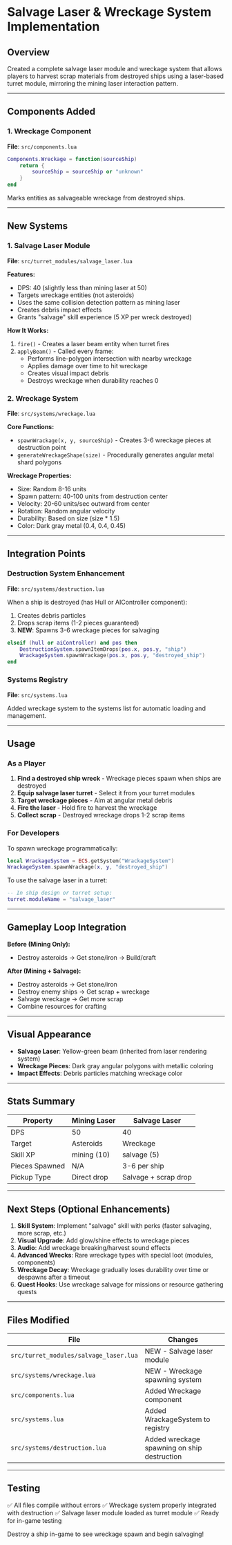 # Salvage Laser & Wreckage System Implementation

## Overview

Created a complete salvage laser module and wreckage system that allows players to harvest scrap materials from destroyed ships using a laser-based turret module, mirroring the mining laser interaction pattern.

---

## Components Added

### 1. Wreckage Component
**File**: `src/components.lua`

```lua
Components.Wreckage = function(sourceShip)
    return {
        sourceShip = sourceShip or "unknown"
    }
end
```

Marks entities as salvageable wreckage from destroyed ships.

---

## New Systems

### 1. Salvage Laser Module
**File**: `src/turret_modules/salvage_laser.lua`

**Features:**
- DPS: 40 (slightly less than mining laser at 50)
- Targets wreckage entities (not asteroids)
- Uses the same collision detection pattern as mining laser
- Creates debris impact effects
- Grants "salvage" skill experience (5 XP per wreck destroyed)

**How It Works:**
1. `fire()` - Creates a laser beam entity when turret fires
2. `applyBeam()` - Called every frame:
   - Performs line-polygon intersection with nearby wreckage
   - Applies damage over time to hit wreckage
   - Creates visual impact debris
   - Destroys wreckage when durability reaches 0

### 2. Wreckage System
**File**: `src/systems/wreckage.lua`

**Core Functions:**
- `spawnWrackage(x, y, sourceShip)` - Creates 3-6 wreckage pieces at destruction point
- `generateWreckageShape(size)` - Procedurally generates angular metal shard polygons

**Wreckage Properties:**
- Size: Random 8-16 units
- Spawn pattern: 40-100 units from destruction center
- Velocity: 20-60 units/sec outward from center
- Rotation: Random angular velocity
- Durability: Based on size (size * 1.5)
- Color: Dark gray metal (0.4, 0.4, 0.45)

---

## Integration Points

### Destruction System Enhancement
**File**: `src/systems/destruction.lua`

When a ship is destroyed (has Hull or AIController component):
1. Creates debris particles
2. Drops scrap items (1-2 pieces guaranteed)
3. **NEW**: Spawns 3-6 wreckage pieces for salvaging

```lua
elseif (hull or aiController) and pos then
    DestructionSystem.spawnItemDrops(pos.x, pos.y, "ship")
    WrackageSystem.spawnWrackage(pos.x, pos.y, "destroyed_ship")
end
```

### Systems Registry
**File**: `src/systems.lua`

Added wreckage system to the systems list for automatic loading and management.

---

## Usage

### As a Player

1. **Find a destroyed ship wreck** - Wreckage pieces spawn when ships are destroyed
2. **Equip salvage laser turret** - Select it from your turret modules
3. **Target wreckage pieces** - Aim at angular metal debris
4. **Fire the laser** - Hold fire to harvest the wreckage
5. **Collect scrap** - Destroyed wreckage drops 1-2 scrap items

### For Developers

To spawn wreckage programmatically:

```lua
local WrackageSystem = ECS.getSystem("WrackageSystem")
WrackageSystem.spawnWrackage(x, y, "destroyed_ship")
```

To use the salvage laser in a turret:
```lua
-- In ship design or turret setup:
turret.moduleName = "salvage_laser"
```

---

## Gameplay Loop Integration

**Before (Mining Only):**
- Destroy asteroids → Get stone/iron → Build/craft

**After (Mining + Salvage):**
- Destroy asteroids → Get stone/iron
- Destroy enemy ships → Get scrap + wreckage
- Salvage wreckage → Get more scrap
- Combine resources for crafting

---

## Visual Appearance

- **Salvage Laser**: Yellow-green beam (inherited from laser rendering system)
- **Wreckage Pieces**: Dark gray angular polygons with metallic coloring
- **Impact Effects**: Debris particles matching wreckage color

---

## Stats Summary

| Property | Mining Laser | Salvage Laser |
|----------|--------------|---------------|
| DPS | 50 | 40 |
| Target | Asteroids | Wreckage |
| Skill XP | mining (10) | salvage (5) |
| Pieces Spawned | N/A | 3-6 per ship |
| Pickup Type | Direct drop | Salvage + scrap drop |

---

## Next Steps (Optional Enhancements)

1. **Skill System**: Implement "salvage" skill with perks (faster salvaging, more scrap, etc.)
2. **Visual Upgrade**: Add glow/shine effects to wreckage pieces
3. **Audio**: Add wreckage breaking/harvest sound effects
4. **Advanced Wrecks**: Rare wreckage types with special loot (modules, components)
5. **Wreckage Decay**: Wreckage gradually loses durability over time or despawns after a timeout
6. **Quest Hooks**: Use wreckage salvage for missions or resource gathering quests

---

## Files Modified

| File | Changes |
|------|---------|
| `src/turret_modules/salvage_laser.lua` | NEW - Salvage laser module |
| `src/systems/wreckage.lua` | NEW - Wreckage spawning system |
| `src/components.lua` | Added Wreckage component |
| `src/systems.lua` | Added WrackageSystem to registry |
| `src/systems/destruction.lua` | Added wreckage spawning on ship destruction |

---

## Testing

✅ All files compile without errors
✅ Wreckage system properly integrated with destruction
✅ Salvage laser module loaded as turret module
✅ Ready for in-game testing

Destroy a ship in-game to see wreckage spawn and begin salvaging!
